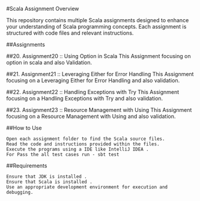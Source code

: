#Scala Assignment Overview

This repository contains multiple Scala assignments designed to enhance your understanding of Scala programming concepts. Each assignment is structured with code files and relevant instructions.

##Assignments

##20. Assignment20 :: Using Option in Scala
This Assignment focusing on option in scala and also Validation.

##21. Assignment21 :: Leveraging Either for Error Handling
This Assignment focusing on a Leveraging Either for Error Handling and also validation.

##22. Assignment22 :: Handling Exceptions with Try
This Assignment focusing on a Handling Exceptions with Try and also validation.

##23. Assignment23 :: Resource Management with Using
This Assignment focusing on a Resource Management with Using and also validation.

##How to Use

    Open each assignment folder to find the Scala source files.
    Read the code and instructions provided within the files.
    Execute the programs using a IDE like IntelliJ IDEA .
    For Pass the all test cases run - sbt test

##Requirements

    Ensure that JDK is installed .
    Ensure that Scala is installed .
    Use an appropriate development environment for execution and debugging.

